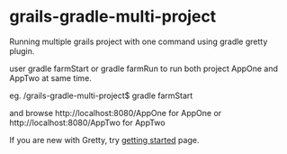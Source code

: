 # grails-gradle-multi-project

Running multiple grails project with one command using gradle gretty plugin.

user gradle farmStart or gradle farmRun to run both project AppOne and AppTwo at same time.

eg.
/grails-gradle-multi-project$ gradle farmStart

and browse http://localhost:8080/AppOne for AppOne or http://localhost:8080/AppTwo for AppTwo

If you are new with Gretty, try [getting started](http://akhikhl.github.io/gretty-doc/Getting-started.html) page.
